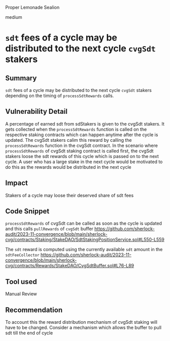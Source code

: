 Proper Lemonade Sealion

medium

# `sdt` fees of a cycle may be distributed to the next cycle `cvgSdt` stakers

## Summary
`sdt` fees of a cycle may be distributed to the next cycle `cvgSdt` stakers depending on the timing of `processSdtRewards` calls.

## Vulnerability Detail
A percentage of earned sdt from sdStakers is given to the cvgSdt stakers. It gets collected when the `processSdtRewards` function is called on the respective staking contracts which can happen anytime after the cycle is updated. 
The cvgSdt stakers calim this reward by calling the `processSdtRewards` function in the cvgSdt contract. In the scenario where `processSdtRewards` of cvgSdt staking contract is called first, the cvgSdt stakers loose the sdt rewards of this cycle which is passed on to the next cycle. 
A user who has a large stake in the next cycle would be motivated to do this as the rewards would be distributed in the next cycle 

## Impact
Stakers of a cycle may loose their deserved share of sdt fees

## Code Snippet
`processSdtRewards` of cvgSdt can be called as soon as the cycle is updated and this calls `pullRewards` of `cvgSdt` buffer
https://github.com/sherlock-audit/2023-11-convergence/blob/main/sherlock-cvg/contracts/Staking/StakeDAO/SdtStakingPositionService.sol#L550-L559

The `sdt` reward is computed using the currently available `sdt` amount in the `sdtFeeCollector`
https://github.com/sherlock-audit/2023-11-convergence/blob/main/sherlock-cvg/contracts/Rewards/StakeDAO/CvgSdtBuffer.sol#L76-L89

## Tool used

Manual Review

## Recommendation
To account this the reward distribution mechanism of cvgSdt staking will have to be changed. Consider a mechanism which allows the buffer to pull sdt till the end of cycle 